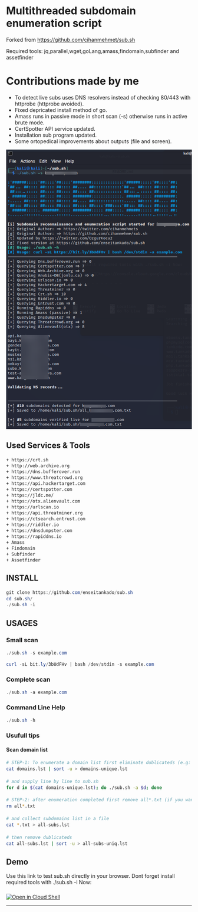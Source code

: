 # Multithreaded subdomain enumeration script 
 Forked from  https://github.com/cihanmehmet/sub.sh

 Required tools: jq,parallel,wget,goLang,amass,findomain,subfinder and assetfinder

# Contributions made by me

* To detect live subs uses DNS resolvers instead of checking 80/443 with httprobe (httprobe avoided).
* Fixed depricated install method of go.
* Amass runs in passive mode in short scan (-s) otherwise runs in active brute mode.
* CertSpotter API service updated.
* Installation sub program updated.
* Some ortopedical improvements about outputs (file and screen).

![Screenshot of sub.sh](screenshot.png)

## Used Services & Tools
```
+ https://crt.sh
+ http://web.archive.org
+ https://dns.bufferover.run
+ https://www.threatcrowd.org
+ https://api.hackertarget.com
+ https://certspotter.com
+ https://jldc.me/
+ https://otx.alienvault.com
+ https://urlscan.io
+ https://api.threatminer.org
+ https://ctsearch.entrust.com
+ https://riddler.io
+ https://dnsdumpster.com
+ https://rapiddns.io
+ Amass
+ Findomain
+ Subfinder
+ Assetfinder
```
## INSTALL
```powershell
git clone https://github.com/enseitankado/sub.sh
cd sub.sh/
./sub.sh -i
```
## USAGES
### Small scan
```powershell
./sub.sh -s example.com
```
```powershell
curl -sL bit.ly/3bUdFHv | bash /dev/stdin -s example.com
```
### Complete scan
```powershell
./sub.sh -a example.com
```
### Command Line Help
```powershell
./sub.sh -h
```
### Usufull tips

#### Scan domain list

```bash
# STEP-1: To enumerate a domain list first eliminate dublicateds (e.g: domain.lst)
cat domains.lst | sort -u > domains-unique.lst

# and supply line by line to sub.sh
for d in $(cat domains-unique.lst); do ./sub.sh -a $d; done

# STEP-2: after enumeration completed first remove all*.txt (if you want backup first)
rm all*.txt

# and collect subdomains list in a file
cat *.txt > all-subs.lst

# then remove dublicateds
cat all-subs.lst | sort -u > all-subs-uniq.lst

```
## Demo
Use this link to test sub.sh directly in your browser. Dont forget install required tools with ./sub.sh -i Now:
###
[![Open in Cloud Shell](https://gstatic.com/cloudssh/images/open-btn.png)](https://console.cloud.google.com/cloudshell/open?git_repo=https://github.com/enseitankado/sub.sh&tutorial=README.md)

- - - - - - - - - - - - - - - - - - - - - - - - - - - - - - - - - - - - - - - - - - - 
